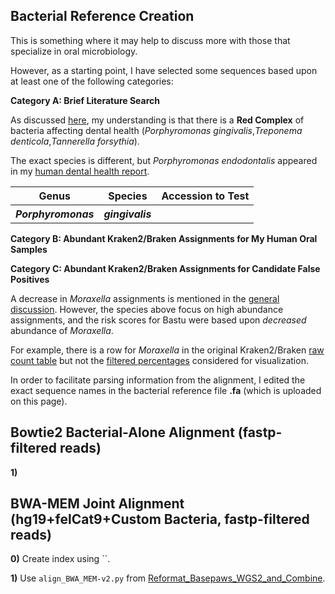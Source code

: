 ## Bacterial Reference Creation

This is something where it may help to discuss more with those that specialize in oral microbiology.

However, as a starting point, I have selected some sequences based upon at least one of the following categories:

**Category A: Brief Literature Search**

As discussed [here](https://github.com/cwarden45/Bastu_Cat_Genome/discussions/1), my understanding is that there is a **Red Complex** of bacteria affecting dental health (*Porphyromonas gingivalis*,*Treponema denticola*,*Tannerella forsythia*).

The exact species is different, but *Porphyromonas endodontalis* appeared in my [human dental health report](https://github.com/cwarden45/Bastu_Cat_Genome/discussions/1#discussioncomment-4082391).

<table>
  <tbody>
    <tr>
    	<th align="center">Genus</th>
	<th align="center">Species</th>
	 <th align="center">Accession to Test</th>
    </tr>
     <tr>
      <th align="center"><i>Porphyromonas</i></th>
      <th align="center"><i>gingivalis</i></th>
      <th align="center"> </th>
    </tr>
</tbody>
</table>

**Category B: Abundant Kraken2/Braken Assignments for My Human Oral Samples**

**Category C: Abundant Kraken2/Braken Assignments for Candidate False Positives**

A decrease in *Moraxella* assignments is mentioned in the [general discussion](https://github.com/cwarden45/Bastu_Cat_Genome/discussions/1).  However, the species above focus on high abundance assignments, and the risk scores for Bastu were based upon *decreased* abundance of *Moraxella*.

For example, there is a row for *Moraxella* in the original Kraken2/Braken [raw count table](https://github.com/cwarden45/Bastu_Cat_Genome/blob/master/Basepaws_Notes/Reformat_Basepaws_WGS2_and_Combine/n29_FILTERED_Braken_genera-counts.txt) but not the [filtered percentages](https://github.com/cwarden45/Bastu_Cat_Genome/blob/master/Basepaws_Notes/Reformat_Basepaws_WGS2_and_Combine/n29_FILTERED_Braken_genera-heatmap_quantified.txt) considered for visualization.

In order to facilitate parsing information from the alignment, I edited the exact sequence names in the bacterial reference file **.fa** (which is uploaded on this page).

## Bowtie2 Bacterial-Alone Alignment (fastp-filtered reads)

**1)** 
## BWA-MEM Joint Alignment (hg19+felCat9+Custom Bacteria, fastp-filtered reads)

**0)** Create index using ``.

**1)** Use `align_BWA_MEM-v2.py` from [Reformat_Basepaws_WGS2_and_Combine](https://github.com/cwarden45/Bastu_Cat_Genome/blob/master/Basepaws_Notes/Reformat_Basepaws_WGS2_and_Combine/align_BWA_MEM-v2.py).
